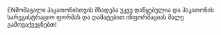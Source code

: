 ENმომავალი ჰაკათონისთვის მზადება უკვე დაწყებულია და ჰაკათონის სარეგისტრაციო ფორმას და დამატებით ინფორმაციას მალე გამოვაქვეყნებთ!